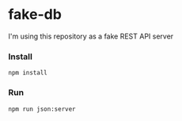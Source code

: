 # fake-db
I'm using this repository as a fake REST API server 

### Install
`npm install`

### Run
`npm run json:server`
